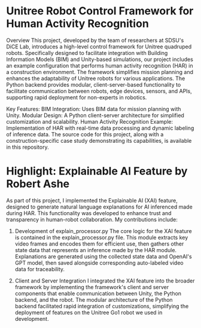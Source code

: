 # Unitree Robot Control Framework for Human Activity Recognition
Overview
This project, developed by the team of researchers at SDSU's DiCE Lab, introduces a high-level control framework for Unitree quadruped robots. Specifically designed to facilitate integration with Building Information Models (BIM) and Unity-based simulations, our project includes an example configuration that performs human activity recognition (HAR) in a construction environment. The framework simplifies mission planning and enhances the adaptability of Unitree robots for various applications. The Python backend provides modular, client-server-based functionality to facilitate communication between robots, edge devices, sensors, and APIs, supporting rapid deployment for non-experts in robotics.

Key Features:
BIM Integration: Uses BIM data for mission planning with Unity.
Modular Design: A Python client-server architecture for simplified customization and scalability.
Human Activity Recognition Example: Implementation of HAR with real-time data processing and dynamic labeling of inference data.
The source code for this project, along with a construction-specific case study demonstrating its capabilities, is available in this repository.

# Highlight: Explainable AI Feature by Robert Ashe

As part of this project, I implemented the Explainable AI (XAI) feature, designed to generate natural language explanations for AI inferenced made during HAR. This functionality was developed to enhance trust and transparency in human-robot collaboration. My contributions include:

1. Development of explain_processor.py
The core logic for the XAI feature is contained in the explain_processor.py file.  This module extracts key video frames and encodes them for efficient use, then gathers other state data that represents an inference made by the HAR module. Explanations are generated using the collected state data and OpenAI's GPT model, then saved alongside corresponding auto-labeled video data for traceability.

2. Client and Server Integration
I integrated the XAI feature into the broader framework by implementing the framework's client and server components that enable communication between Unity, the Python backend, and the robot. The modular architecture of the Python backend facilitated rapid integration of customizations, simplifying the deployment of features on the Unitree Go1 robot we used in development.






